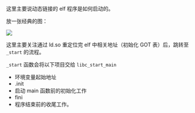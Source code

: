 这里主要说动态链接的 elf 程序是如何启动的。

放一张经典的图：

![](https://ctf-wiki.org/executable/elf/figure/run_dynamic_linking.png)


这里主要关注通过 ld.so 重定位完 elf 中相关地址（初始化 GOT 表）后，跳转至 `_start` 的流程。

`_start` 函数会将以下项目交给 `libc_start_main`

- 环境变量起始地址
- .init
- 启动 main 函数前的初始化工作
- fini
- 程序结束前的收尾工作。
